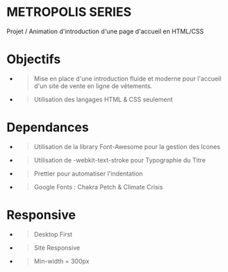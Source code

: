 # METROPOLIS SERIES
Projet / Animation d'introduction d'une page d'accueil en HTML/CSS

# Objectifs 
- > Mise en place d'une introduction fluide et moderne pour l'accueil d'un site de vente en ligne de vêtements. 
- > Utilisation des langages HTML & CSS seulement

# Dependances
- > Utilisation de la library Font-Awesome pour la gestion des Icones
- > Utilisation de -webkit-text-stroke pour Typographie du Titre
- > Prettier pour automatiser l'indentation
- > Google Fonts : Chakra Petch & Climate Crisis

# Responsive 
- > Desktop First 
- > Site Responsive 
- > Min-width = 300px 
